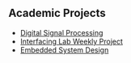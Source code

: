 
## Academic Projects
<!--
| Name                                                               | Subject                   |
| ------------------------------------------------------------------ | ------------------------- |
| [Digital Signal Processing ](https://github.com/bidayatulhidayah/Digital-Signal-Processing)                   |      |
| [Interfacing Lab Weekly Project]([https://github.com/IDP-Smart-Trash-Bin](https://github.com/bidayatulhidayah/Interfacing-Lab)          | Integrated Design Project |
-->

- [Digital Signal Processing ](https://github.com/bidayatulhidayah/Digital-Signal-Processing)      
- [Interfacing Lab Weekly Project](https://github.com/bidayatulhidayah/Interfacing-Lab)
- [Embedded System Design](https://github.com/bidayatulhidayah/Embedded-System-Design)
